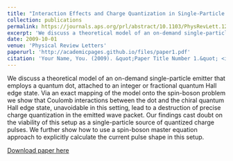 ```yaml
---
title: "Interaction Effects and Charge Quantization in Single-Particle Quantum Dot Emitters"
collection: publications
permalink: https://journals.aps.org/prl/abstract/10.1103/PhysRevLett.122.127701
excerpt: 'We discuss a theoretical model of an on-demand single-particle emitter that employs a quantum dot, attached to an integer or fractional quantum Hall edge state. Via an exact mapping of the model onto the spin-boson problem we show that Coulomb interactions between the dot and the chiral quantum Hall edge state, unavoidable in this setting, lead to a destruction of precise charge quantization in the emitted wave packet. Our findings cast doubt on the viability of this setup as a single-particle source of quantized charge pulses. We further show how to use a spin-boson master equation approach to explicitly calculate the current pulse shape in this setup.'
date: 2009-10-01
venue: 'Physical Review Letters'
paperurl: 'http://academicpages.github.io/files/paper1.pdf'
citation: 'Your Name, You. (2009). &quot;Paper Title Number 1.&quot; <i>Journal 1</i>. 1(1).'
---
```

We discuss a theoretical model of an on-demand single-particle emitter that employs a quantum dot, attached to an integer or fractional quantum Hall edge state. Via an exact mapping of the model onto the spin-boson problem we show that Coulomb interactions between the dot and the chiral quantum Hall edge state, unavoidable in this setting, lead to a destruction of precise charge quantization in the emitted wave packet. Our findings cast doubt on the viability of this setup as a single-particle source of quantized charge pulses. We further show how to use a spin-boson master equation approach to explicitly calculate the current pulse shape in this setup.

[Download paper here](https://journals.aps.org/prl/abstract/10.1103/PhysRevLett.122.127701)

